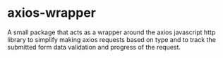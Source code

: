 # axios-wrapper
A small package that acts as a wrapper around the axios javascript http library to simplify making axios requests based on type and to track the submitted form data validation and progress of the request.
